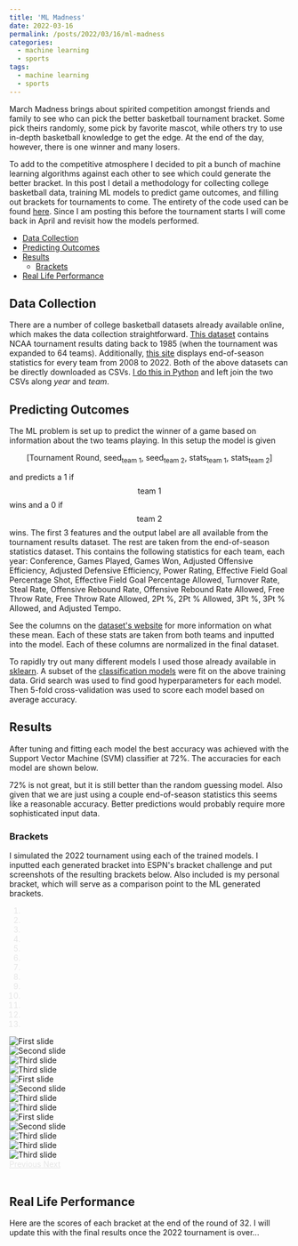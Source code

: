 ```yaml
---
title: 'ML Madness'
date: 2022-03-16
permalink: /posts/2022/03/16/ml-madness
categories:
  - machine learning
  - sports
tags:
  - machine learning
  - sports
---
```


March Madness brings about spirited competition amongst friends and family 
to see who can pick the better basketball tournament bracket.
Some pick theirs randomly, some pick by favorite mascot, while others try to use in-depth
basketball knowledge to get the edge.
At the end of the day, however, there is one winner and many losers.

To add to the competitive atmosphere I decided to pit a bunch of machine learning algorithms
against each other to see which could generate the better bracket.
In this post I detail a methodology for collecting college basketball data, 
training ML models to predict game outcomes, and filling out brackets for 
tournaments to come.
The entirety of the code used can be found [here](https://github.com/Dando18/march-madness-ml).
Since I am posting this before the tournament starts I will come back in April
and revisit how the models performed.

- [Data Collection](#data-collection)
- [Predicting Outcomes](#predicting-outcomes)
- [Results](#results)
  - [Brackets](#brackets)
- [Real Life Performance](#real-life-performance)

## Data Collection

There are a number of college basketball datasets already available online, which
makes the data collection straightforward.
[This dataset](https://data.world/michaelaroy/ncaa-tournament-results/) contains NCAA tournament
results dating back to 1985 (when the tournament was expanded to 64 teams).
Additionally, [this site](https://barttorvik.com/trank.php#) displays end-of-season
statistics for every team from 2008 to 2022.
Both of the above datasets can be directly downloaded as CSVs.
[I do this in Python](https://github.com/Dando18/march-madness-ml) and left join the two CSVs along _year_ and _team_.

## Predicting Outcomes
The ML problem is set up to predict the winner of a game based on information about the two teams playing.
In this setup the model is given

$$ \left[\textrm{Tournament Round},\ \textrm{seed}_{\textrm{team }1},\ \textrm{seed}_{\textrm{team }2},\ \textrm{stats}_{\textrm{team }1},\ \textrm{stats}_{\textrm{team }2}\right] $$

and predicts a 1 if $$\textrm{team }1$$ wins and a 0 if $$\textrm{team }2$$ wins.
The first 3 features and the output label are all available from the tournament results dataset.
The rest are taken from the end-of-season statistics dataset.
This contains the following statistics for each team, each year:
Conference, Games Played, Games Won, Adjusted Offensive Efficiency, Adjusted Defensive Efficiency,
Power Rating, Effective Field Goal Percentage Shot, Effective Field Goal Percentage Allowed, 
Turnover Rate, Steal Rate, Offensive Rebound Rate, Offensive Rebound Rate Allowed,
Free Throw Rate, Free Throw Rate Allowed, 2Pt %, 2Pt % Allowed, 3Pt %,
3Pt % Allowed, and Adjusted Tempo.

See the columns on the [dataset's website](https://barttorvik.com/trank.php#)
for more information on what these mean.
Each of these stats are taken from both teams and inputted into the model.
Each of these columns are normalized in the final dataset.

To rapidly try out many different models I used those already available in [sklearn](https://scikit-learn.org).
A subset of the [classification models](https://scikit-learn.org/stable/supervised_learning.html#supervised-learning)
were fit on the above training data.
Grid search was used to find good hyperparameters for each model.
Then 5-fold cross-validation was used to score each model based on average accuracy.


## Results
After tuning and fitting each model the best accuracy was achieved with the 
Support Vector Machine (SVM) classifier at 72%.
The accuracies for each model are shown below.

<script src="https://cdn.plot.ly/plotly-latest.min.js"></script>
<script type="text/javascript" src="{{ base_path }}/assets/js/posts/ml-madness.js"></script>
<div id="ml-madness-plot"></div>

72% is not great, but it is still better than the random guessing model.
Also given that we are just using a couple end-of-season statistics this seems like
a reasonable accuracy.
Better predictions would probably require more sophisticated input data.


### Brackets

I simulated the 2022 tournament using each of the trained models.
I inputted each generated bracket into ESPN's bracket challenge and put screenshots of the 
resulting brackets below.
Also included is my personal bracket, which will serve as a comparison point to
the ML generated brackets.

<!--
adaboost.png       gaussian-naive-bayes.png  gradient-boosting.png  linear-regression.png  perceptron.png  random-forest.png  sgd.png
decision-tree.png  gaussian-process.png      kNN.png                neural-network.png     personal.png    random.png         svm.png -->
<link rel="stylesheet" href="https://cdn.jsdelivr.net/npm/bootstrap@4.3.1/dist/css/bootstrap.min.css" integrity="sha384-ggOyR0iXCbMQv3Xipma34MD+dH/1fQ784/j6cY/iJTQUOhcWr7x9JvoRxT2MZw1T" crossorigin="anonymous">
<style>
  .carousel-indicators,
  .carousel-control-next,
  .carousel-control-prev {
    filter: invert(100%);
    border: 1 black;
  }
</style>
<script src="https://cdn.jsdelivr.net/npm/popper.js@1.14.7/dist/umd/popper.min.js" integrity="sha384-UO2eT0CpHqdSJQ6hJty5KVphtPhzWj9WO1clHTMGa3JDZwrnQq4sF86dIHNDz0W1" crossorigin="anonymous"></script>
<script src="https://cdn.jsdelivr.net/npm/bootstrap@4.3.1/dist/js/bootstrap.min.js" integrity="sha384-JjSmVgyd0p3pXB1rRibZUAYoIIy6OrQ6VrjIEaFf/nJGzIxFDsf4x0xIM+B07jRM" crossorigin="anonymous"></script>

<div id="bracket-carousel" class="carousel slide" data-ride="carousel">
  <ol class="carousel-indicators">
    <li data-target="#bracket-carousel" data-slide-to="0" class="active"></li>
    <li data-target="#bracket-carousel" data-slide-to="1"></li>
    <li data-target="#bracket-carousel" data-slide-to="2"></li>
    <li data-target="#bracket-carousel" data-slide-to="3"></li>
    <li data-target="#bracket-carousel" data-slide-to="4"></li>
    <li data-target="#bracket-carousel" data-slide-to="5"></li>
    <li data-target="#bracket-carousel" data-slide-to="6"></li>
    <li data-target="#bracket-carousel" data-slide-to="7"></li>
    <li data-target="#bracket-carousel" data-slide-to="8"></li>
    <li data-target="#bracket-carousel" data-slide-to="9"></li>
    <li data-target="#bracket-carousel" data-slide-to="10"></li>
    <li data-target="#bracket-carousel" data-slide-to="11"></li>
    <li data-target="#bracket-carousel" data-slide-to="12"></li>
  </ol>

  <div class="carousel-inner">
    <div class="carousel-item active">
      <img class="d-block w-100" src="{{ base_path }}/images/ml-madness/random.png" alt="First slide">
    </div>
    <div class="carousel-item">
      <img class="d-block w-100" src="{{ base_path }}/images/ml-madness/linear-regression.png" alt="Second slide">
    </div>
    <div class="carousel-item">
      <img class="d-block w-100" src="{{ base_path }}/images/ml-madness/gradient-boosting.png" alt="Third slide">
    </div>
    <div class="carousel-item">
      <img class="d-block w-100" src="{{ base_path }}/images/ml-madness/svm.png" alt="Third slide">
    </div>
    <div class="carousel-item">
      <img class="d-block w-100" src="{{ base_path }}/images/ml-madness/sgd.png" alt="First slide">
    </div>
    <div class="carousel-item">
      <img class="d-block w-100" src="{{ base_path }}/images/ml-madness/gaussian-naive-bayes.png" alt="Second slide">
    </div>
    <div class="carousel-item">
      <img class="d-block w-100" src="{{ base_path }}/images/ml-madness/perceptron.png" alt="Third slide">
    </div>
    <div class="carousel-item">
      <img class="d-block w-100" src="{{ base_path }}/images/ml-madness/neural-network.png" alt="Third slide">
    </div>
    <div class="carousel-item">
      <img class="d-block w-100" src="{{ base_path }}/images/ml-madness/adaboost.png" alt="First slide">
    </div>
    <div class="carousel-item">
      <img class="d-block w-100" src="{{ base_path }}/images/ml-madness/kNN.png" alt="Second slide">
    </div>
    <div class="carousel-item">
      <img class="d-block w-100" src="{{ base_path }}/images/ml-madness/decision-tree.png" alt="Third slide">
    </div>
    <div class="carousel-item">
      <img class="d-block w-100" src="{{ base_path }}/images/ml-madness/random-forest.png" alt="Third slide">
    </div>
    <div class="carousel-item">
      <img class="d-block w-100" src="{{ base_path }}/images/ml-madness/gaussian-process.png" alt="Third slide">
    </div>
  </div>

  <a class="carousel-control-prev" href="#bracket-carousel" role="button" data-slide="prev">
    <span class="carousel-control-prev-icon" aria-hidden="true"></span>
    <span class="sr-only">Previous</span>
  </a>
  <a class="carousel-control-next" href="#bracket-carousel" role="button" data-slide="next">
    <span class="carousel-control-next-icon" aria-hidden="true"></span>
    <span class="sr-only">Next</span>
  </a>
</div>
<br />

## Real Life Performance
Here are the scores of each bracket at the end of the round of 32.
I will update this with the final results once the 2022 tournament is over...

<div id="ml-madness-results-plot"></div>
